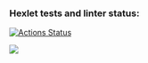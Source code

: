 ### Hexlet tests and linter status:
[![Actions Status](https://github.com/berteek/python-project-49/workflows/hexlet-check/badge.svg)](https://github.com/berteek/python-project-49/actions)

<a href="https://codeclimate.com/github/berteek/python-project-49/maintainability"><img src="https://api.codeclimate.com/v1/badges/fa7aaa99b817393e160e/maintainability" /></a>
